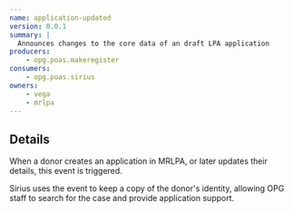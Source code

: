 ```yaml
---
name: application-updated
version: 0.0.1
summary: |
  Announces changes to the core data of an draft LPA application
producers:
    - opg.poas.makeregister
consumers:
    - opg.poas.sirius
owners:
    - vega
    - mrlpa
---
```


## Details

When a donor creates an application in MRLPA, or later updates their details, this event is triggered.

Sirius uses the event to keep a copy of the donor's identity, allowing OPG staff to search for the case and provide application support.

<NodeGraph title="Consumer / Producer Diagram" />

<EventExamples />

<Schema />
